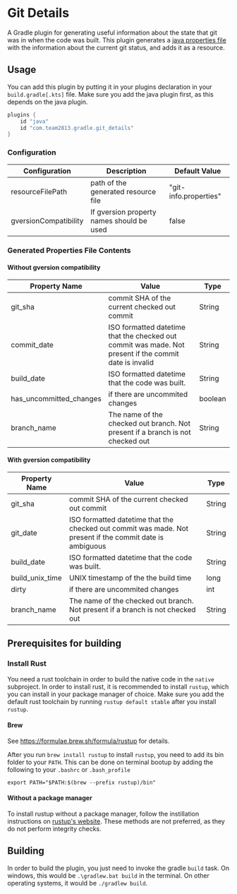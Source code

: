 # Git Details

A Gradle plugin for generating useful information about the state that git was in when the code was built.
This plugin generates a [java properties file][properties-file] with the information about the current git status, and adds it as a resource.

[properties-file]: <https://docs.oracle.com/cd/E23095_01/Platform.93/ATGProgGuide/html/s0204propertiesfileformat01.html>

## Usage

You can add this plugin by putting it in your plugins declaration in your `build.gradle[.kts]` file.
Make sure you add the java plugin first, as this depends on the java plugin.

```groovy
plugins {
    id "java"
    id "com.team2813.gradle.git_details"
}
```

### Configuration

| Configuration         | Description                               | Default Value         |
|-----------------------|-------------------------------------------|-----------------------|
| resourceFilePath      | path of the generated resource file       | "git-info.properties" |
| gversionCompatibility | If gversion property names should be used | false                 |

### Generated Properties File Contents

#### Without gversion compatibility

| Property Name           | Value                                                                                                  | Type    |
|-------------------------|--------------------------------------------------------------------------------------------------------|---------|
| git_sha                 | commit SHA of the current checked out commit                                                           | String  |
| commit_date             | ISO formatted datetime that the checked out commit was made. Not present if the commit date is invalid | String  |
| build_date              | ISO formatted datetime that the code was built.                                                        | String  |
| has_uncommitted_changes | if there are uncommited changes                                                                        | boolean |
| branch_name             | The name of the checked out branch. Not present if a branch is not checked out                         | String  |

#### With gversion compatibility

| Property Name   | Value                                                                                                    | Type   |
|-----------------|----------------------------------------------------------------------------------------------------------|--------|
| git_sha         | commit SHA of the current checked out commit                                                             | String |
| git_date        | ISO formatted datetime that the checked out commit was made. Not present if the commit date is ambiguous | String |
| build_date      | ISO formatted datetime that the code was built.                                                          | String |
| build_unix_time | UNIX timestamp of the the build time                                                                     | long   |
| dirty           | if there are uncommited changes                                                                          | int    |
| branch_name     | The name of the checked out branch. Not present if a branch is not checked out                           | String |


## Prerequisites for building

### Install Rust

You need a rust toolchain in order to build the native code in the `native` subproject.
In order to install rust, it is recommended to install `rustup`, which you can install in your package manager of choice.
Make sure you add the default rust toolchain by running `rustup default stable` after you install `rustup`.

#### Brew

See <https://formulae.brew.sh/formula/rustup> for details.

After you run `brew install rustup` to install `rustup`, you need to add its bin folder to your `PATH`.
This can be done on terminal bootup by adding the following to your `.bashrc` or `.bash_profile`

```shell
export PATH="$PATH:$(brew --prefix rustup)/bin"
```

#### Without a package manager

To install rustup without a package manager, follow the instillation instructions on [rustup's website][rustup].
These methods are not preferred, as they do not perform integrity checks.

[rustup]: <https://rustup.rs>

## Building

In order to build the plugin, you just need to invoke the gradle `build` task.
On windows, this would be `.\gradlew.bat build` in the terminal.
On other operating systems, it would be `./gradlew build`.
